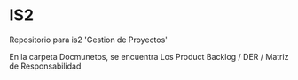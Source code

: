 # IS2
Repositorio para is2 'Gestion de Proyectos'

En la carpeta Docmunetos, se encuentra Los Product Backlog / DER / Matriz de Responsabilidad
